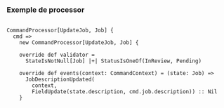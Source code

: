 ### Exemple de processor
 
<pre>
<code data-trim data-noescape>
CommandProcessor[UpdateJob, Job] {
  cmd =>
    new CommandProcessor[UpdateJob, Job] {
    
    override def validator =
      StateIsNotNull[Job] |+| StatusIsOneOf(InReview, Pending)
   
    override def events(context: CommandContext) = (state: Job) =>
      JobDescriptionUpdated(
        context,
        FieldUpdate(state.description, cmd.job.description)) :: Nil
    }
</code>
</pre>